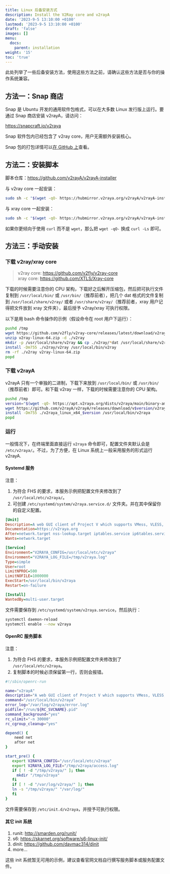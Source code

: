 ```yaml
---
title: Linux 后备安装方式
description: Install the V2Ray core and v2rayA
date: '2023-9-5 13:10:00 +0100'
lastmod: '2023-9-5 13:10:00 +0100'
draft: 'false'
images: []
menu:
  docs:
    parent: installation
weight: '15'
toc: 'true'
---
```


此处列举了一些后备安装方法，使用这些方法之前，请确认这些方法是否与你的操作系统兼容。

## 方法一：Snap 商店

Snap 是 Ubuntu 开发的通用软件包格式，可以在大多数 Linux 发行版上运行。要通过 Snap 商店安装 v2rayA，请访问：

<https://snapcraft.io/v2raya>

Snap 软件包内已经包含了 v2ray core，用户无需额外安装核心。

Snap 包的打包详情可以[在 GitHub 上](https://github.com/v2rayA/v2rayA-snap)查看。

## 方法二：安装脚本

脚本仓库：<https://github.com/v2rayA/v2rayA-installer>

与 v2ray core 一起安装：

```sh
sudo sh -c "$(wget -qO- https://hubmirror.v2raya.org/v2rayA/v2rayA-installer/raw/main/installer.sh)" @ --with-v2ray
```

与 xray core 一起安装：

```sh
sudo sh -c "$(wget -qO- https://hubmirror.v2raya.org/v2rayA/v2rayA-installer/raw/main/installer.sh)" @ --with-xray
```

如果你更倾向于使用 `curl` 而不是 `wget`，那么把 `wget -qO-` 换成 `curl -Ls` 即可。

## 方法三：手动安装

### 下载 v2ray/xray core

> v2ray core: <https://github.com/v2fly/v2ray-core></br>
> xray core: <https://github.com/XTLS/Xray-core>

下载的时候需要注意你的 CPU 架构，下载好之后解开压缩包，然后把可执行文件复制到 `/usr/local/bin/` 或 `/usr/bin/`（推荐前者），把几个 dat 格式的文件复制到 `/usr/local/share/v2ray/` 或者 `/usr/share/v2ray/`（推荐前者，xray 用户记得把文件放到 xray 文件夹），最后授予 v2ray/xray 可执行权限。

以下是用 bash 命令操作的示例（假设命令在 root 用户下运行）：

```sh
pushd /tmp
wget https://github.com/v2fly/v2ray-core/releases/latest/download/v2ray-linux-64.zip
unzip v2ray-linux-64.zip -d ./v2ray
mkdir -p /usr/local/share/v2ray && cp ./v2ray/*dat /usr/local/share/v2ray
install -Dm755 ./v2ray/v2ray /usr/local/bin/v2ray
rm -rf ./v2ray v2ray-linux-64.zip
popd
```

### 下载 v2rayA

v2rayA 只有一个单独的二进制，下载下来放到 `/usr/local/bin/` 或 `/usr/bin/`（推荐前者）即可。和下载 v2ray 一样，下载的时候需要注意你的 CPU 架构。

```sh
pushd /tmp
version="$(wget -qO- https://apt.v2raya.org/dists/v2raya/main/binary-amd64/Packages | grep Version cut -d' ' -f2)"
wget https://github.com/v2rayA/v2rayA/releases/download/v$version/v2raya_linux_x64_$version
install -Dm755 ./v2raya_linux_x64_$version /usr/local/bin/v2raya
popd
```

### 运行

一般情况下，在终端里面直接运行 `v2raya` 命令即可，配置文件夹默认会是 `/etc/v2raya/`。不过，为了方便，在 Linux 系统上一般采用服务的形式运行 v2rayA.

#### Systemd 服务

注意：</br>

1. 为符合 FHS 的要求，本服务示例把配置文件夹修改到了 `/usr/local/etc/v2raya/`。</br>
2. 可创建 `/etc/systemd/system/v2raya.service.d/` 文件夹。并在其中保留你的自定义配置。

```ini
[Unit]
Description=A web GUI client of Project V which supports VMess, VLESS, SS, SSR, Trojan, Tuic and Juicity protocols
Documentation=https://v2raya.org
After=network.target nss-lookup.target iptables.service ip6tables.service nftables.service
Wants=network.target

[Service]
Environment="V2RAYA_CONFIG=/usr/local/etc/v2raya"
Environment="V2RAYA_LOG_FILE=/tmp/v2raya.log"
Type=simple
User=root
LimitNPROC=500
LimitNOFILE=1000000
ExecStart=/usr/local/bin/v2raya
Restart=on-failure

[Install]
WantedBy=multi-user.target
```

文件需要保存到 `/etc/systemd/system/v2raya.service`，然后执行：

```sh
systemctl daemon-reload
systemctl enable --now v2raya
```

#### OpenRC 服务脚本

注意：</br>

1. 为符合 FHS 的要求，本服务示例把配置文件夹修改到了 `/usr/local/etc/v2raya`。</br>
2. 复制脚本的时候必须保留第一行，否则会报错。

```sh
#!/sbin/openrc-run

name="v2rayA"
description="A web GUI client of Project V which supports VMess, VLESS, SS, SSR, Trojan, Tuic and Juicity protocols"
command="/usr/local/bin/v2raya"
error_log="/var/log/v2raya/error.log"
pidfile="/run/${RC_SVCNAME}.pid"
command_background="yes"
rc_ulimit="-n 30000"
rc_cgroup_cleanup="yes"

depend() {
    need net
    after net
}

start_pre() {
   export V2RAYA_CONFIG="/usr/local/etc/v2raya"
   export V2RAYA_LOG_FILE="/tmp/v2raya/access.log"
   if [ ! -d "/tmp/v2raya/" ]; then
     mkdir "/tmp/v2raya"
   fi
   if [ ! -d "/var/log/v2raya/" ]; then
   ln -s "/tmp/v2raya/" "/var/log/"
   fi
}
```

文件需要保存到 `/etc/init.d/v2raya`，并授予可执行权限。

#### 其它 init 系统

1. runit: <http://smarden.org/runit/></br>
2. s6: <https://skarnet.org/software/s6-linux-init/></br>
3. dinit: <https://github.com/davmac314/dinit></br>
4. more...

这些 init 系统暂无可用的示例，建议查看官网文档自行撰写服务脚本或服务配置文件。
